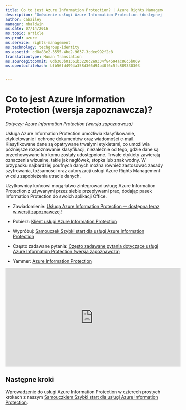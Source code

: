 ```yaml
---
title: Co to jest Azure Information Protection? | Azure Rights Management
description: "Omówienie usługi Azure Information Protection (dostępnej w wersji zapoznawczej)"
author: cabailey
manager: mbaldwin
ms.date: 07/14/2016
ms.topic: article
ms.prod: azure
ms.service: rights-management
ms.technology: techgroup-identity
ms.assetid: cd8a88e2-3555-4be2-9637-3cdee992f2c8
translationtype: Human Translation
ms.sourcegitcommit: 0db303b01361b3220c2e9334f84594ac86c5b069
ms.openlocfilehash: bfb56fd4994a358d366d94b40f6c5fc889330303


---
```


# Co to jest Azure Information Protection (wersja zapoznawcza)?

*Dotyczy: Azure Information Protection (wersja zapoznawcza)*

Usługa Azure Information Protection umożliwia klasyfikowanie, etykietowanie i ochronę dokumentów oraz wiadomości e-mail. Klasyfikowane dane są opatrywane trwałymi etykietami, co umożliwia późniejsze rozpoznawanie klasyfikacji, niezależnie od tego, gdzie dane są przechowywane lub komu zostały udostępnione. Trwałe etykiety zawierają oznaczenia wizualne, takie jak nagłówek, stopka lub znak wodny. W przypadku najbardziej poufnych danych można również zastosować zasady szyfrowania, tożsamości oraz autoryzacji usługi Azure Rights Management w celu zapobieżenia utracie danych. 

Użytkownicy końcowi mogą łatwo zintegrować usługę Azure Information Protection z używanymi przez siebie przepływami prac, dodając pasek Information Protection do swoich aplikacji Office. 

- Zawiadomienie: [Usługa Azure Information Protection — dostępna teraz w wersji zapoznawczej!](https://blogs.technet.microsoft.com/enterprisemobility/2016/07/12/azure-information-protection-public-preview-available-now/)

- Pobierz: [Klient usługi Azure Information Protection](https://www.microsoft.com/en-us/download/details.aspx?id=53018)

- Wypróbuj: [Samouczek Szybki start dla usługi Azure Information Protection](infoprotect-quick-start-tutorial.md) 

- Często zadawane pytania: [Często zadawane pytania dotyczące usługi Azure Information Protection (wersja zapoznawcza)](faq.md)

- Yammer: [Azure Information Protection](https://www.yammer.com/askipteam/#/threads/inGroup?type=in_group&feedId=8652489&view=all)


<iframe width="560" height="315" src="https://www.youtube.com/embed/N9Ip0m6d3G0" frameborder="0" allowfullscreen></iframe>

## Następne kroki

Wprowadzenie do usługi Azure Information Protection w czterech prostych krokach z naszym [Samouczkiem Szybki start dla usługi Azure Information Protection](infoprotect-quick-start-tutorial.md).


<!--HONumber=Jul16_HO3-->


